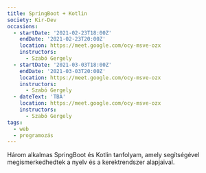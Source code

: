 ```yaml
---
title: SpringBoot + Kotlin
society: Kir-Dev
occasions:
  - startDate: '2021-02-23T18:00Z'
    endDate: '2021-02-23T20:00Z'
    location: https://meet.google.com/ocy-msve-ozx
    instructors:
      - Szabó Gergely
  - startDate: '2021-03-03T18:00Z'
    endDate: '2021-03-03T20:00Z'
    location: https://meet.google.com/ocy-msve-ozx
    instructors:
      - Szabó Gergely
  - dateText: 'TBA'
    location: https://meet.google.com/ocy-msve-ozx
    instructors:
      - Szabó Gergely
tags:
  - web
  - programozás
---
```


Három alkalmas SpringBoot és Kotlin tanfolyam, amely segítségével megismerkedhedtek a nyelv és a kerektrendszer alapjaival.
